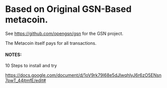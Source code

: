 # Based on Original GSN-Based metacoin.

See https://github.com/opengsn/gsn for the GSN project.

The Metacoin itself pays for all transactions.

#### NOTES:
10 Steps to install and try

https://docs.google.com/document/d/1oV9rk79l68e5dJlwqhlyJ6r6zO5ENsn7pwT_44jtmfE/edit#
